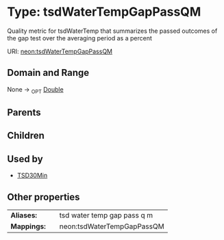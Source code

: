 
# Type: tsdWaterTempGapPassQM


Quality metric for tsdWaterTemp that summarizes the passed outcomes of the gap test over the averaging period as a percent

URI: [neon:tsdWaterTempGapPassQM](https://data.neonscience.org/tsdWaterTempGapPassQM)


## Domain and Range

None ->  <sub>OPT</sub> [Double](types/Double.md)

## Parents


## Children


## Used by

 * [TSD30Min](TSD30Min.md)

## Other properties

|  |  |  |
| --- | --- | --- |
| **Aliases:** | | tsd water temp gap pass q m |
| **Mappings:** | | neon:tsdWaterTempGapPassQM |

